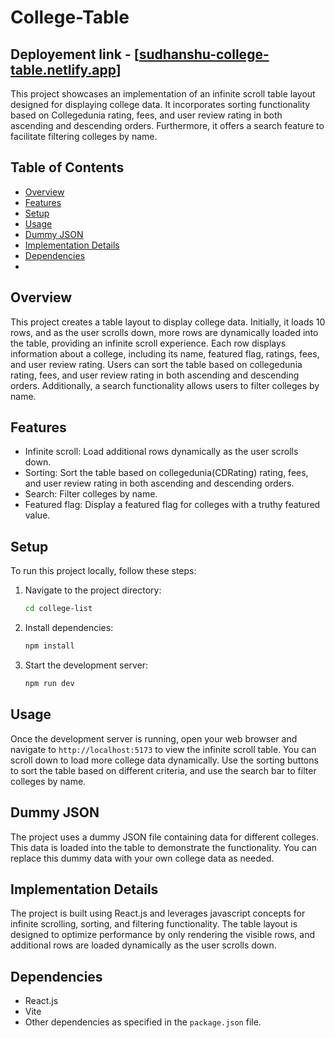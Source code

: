 # College-Table

## Deployement link - [[sudhanshu-college-table.netlify.app](https://sudhanshu-college-table.netlify.app/)]

This project showcases an implementation of an infinite scroll table layout designed for displaying college data. It incorporates sorting functionality based on Collegedunia rating, fees, and user review rating in both ascending and descending orders. Furthermore, it offers a search feature to facilitate filtering colleges by name.


## Table of Contents

- [Overview](#overview)
- [Features](#features)
- [Setup](#setup)
- [Usage](#usage)
- [Dummy JSON](#dummy-json)
- [Implementation Details](#implementation-details)
- [Dependencies](#dependencies)
- 
## Overview

This project creates a table layout to display college data. Initially, it loads 10 rows, and as the user scrolls down, more rows are dynamically loaded into the table, providing an infinite scroll experience. Each row displays information about a college, including its name, featured flag, ratings, fees, and user review rating. Users can sort the table based on collegedunia rating, fees, and user review rating in both ascending and descending orders. Additionally, a search functionality allows users to filter colleges by name.

## Features

- Infinite scroll: Load additional rows dynamically as the user scrolls down.
- Sorting: Sort the table based on collegedunia(CDRating) rating, fees, and user review rating in both ascending and descending orders.
- Search: Filter colleges by name.
- Featured flag: Display a featured flag for colleges with a truthy featured value.

## Setup

To run this project locally, follow these steps:

1. Navigate to the project directory:

   ```bash
   cd college-list
   ```

2. Install dependencies:

   ```bash
   npm install
   ```

3. Start the development server:

   ```bash
   npm run dev
   ```

## Usage

Once the development server is running, open your web browser and navigate to `http://localhost:5173` to view the infinite scroll table. You can scroll down to load more college data dynamically. Use the sorting buttons to sort the table based on different criteria, and use the search bar to filter colleges by name.

## Dummy JSON

The project uses a dummy JSON file containing data for different colleges. This data is loaded into the table to demonstrate the functionality. You can replace this dummy data with your own college data as needed.

## Implementation Details

The project is built using React.js and leverages javascript concepts for infinite scrolling, sorting, and filtering functionality. The table layout is designed to optimize performance by only rendering the visible rows, and additional rows are loaded dynamically as the user scrolls down.

## Dependencies

- React.js
- Vite
- Other dependencies as specified in the `package.json` file.
